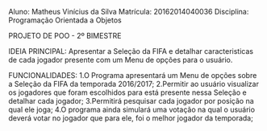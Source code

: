 Aluno: Matheus Vinícius da Silva
Matrícula: 20162014040036
Disciplina: Programação Orientada a Objetos

PROJETO DE POO - 2º BIMESTRE 

IDEIA PRINCIPAL:
Apresentar a Seleção da FIFA e detalhar caracteristicas de cada jogador presente com um Menu de opções para o usuário. 

FUNCIONALIDADES:
1.O Programa apresentará um Menu de opções sobre a Seleção da FIFA da temporada 2016/2017;
2.Permitir ao usuário visualizar os jogadores que foram escolhidos para está presente nessa Seleção e detalhar cada jogador; 
3.Permitirá pesquisar cada jogador por posição na qual ele joga; 
4.O programa ainda simulará uma votação na qual o usuário deverá votar no jogador que para ele, foi o melhor jogador da temporada;